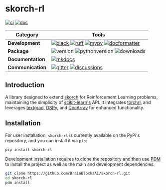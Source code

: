 [black badge]: <https://img.shields.io/badge/%20style-black-000000.svg>
[black]: <https://github.com/psf/black>
[docformatter badge]: <https://img.shields.io/badge/%20formatter-docformatter-fedcba.svg>
[docformatter]: <https://github.com/PyCQA/docformatter>
[ruff badge]: <https://img.shields.io/endpoint?url=https://raw.githubusercontent.com/charliermarsh/ruff/main/assets/badge/v1.json>
[ruff]: <https://github.com/charliermarsh/ruff>
[mypy badge]: <http://www.mypy-lang.org/static/mypy_badge.svg>
[mypy]: <http://mypy-lang.org>
[mkdocs badge]: <https://img.shields.io/badge/docs-mkdocs%20material-blue.svg?style=flat>
[mkdocs]: <https://squidfunk.github.io/mkdocs-material>
[version badge]: <https://img.shields.io/pypi/v/skorch-rl.svg>
[pythonversion badge]: <https://img.shields.io/pypi/pyversions/skorch-rl.svg>
[downloads badge]: <https://img.shields.io/pypi/dd/skorch-rl>
[gitter]: <https://gitter.im/skorch-rl/community>
[gitter badge]: <https://badges.gitter.im/join%20chat.svg>
[discussions]: <https://github.com/BrainBlocksAI/skorch-rl/discussions>
[discussions badge]: <https://img.shields.io/github/discussions/BrainBlocksAI/skorch-rl>
[ci]: <https://github.com/BrainBlocksAI/skorch-rl/actions?query=workflow>
[ci badge]: <https://github.com/BrainBlocksAI/skorch-rl/actions/workflows/ci.yml/badge.svg?branch=main>
[doc]: <https://github.com/BrainBlocksAI/skorch-rl/actions?query=workflow>
[doc badge]: <https://github.com/BrainBlocksAI/skorch-rl/actions/workflows/doc.yml/badge.svg?branch=main>

# skorch-rl

[![ci][ci badge]][ci] [![doc][doc badge]][doc]

| Category          | Tools    |
| ------------------| -------- |
| **Development**   | [![black][black badge]][black] [![ruff][ruff badge]][ruff] [![mypy][mypy badge]][mypy] [![docformatter][docformatter badge]][docformatter] |
| **Package**       | ![version][version badge] ![pythonversion][pythonversion badge] ![downloads][downloads badge] |
| **Documentation** | [![mkdocs][mkdocs badge]][mkdocs]|
| **Communication** | [![gitter][gitter badge]][gitter] [![discussions][discussions badge]][discussions] |

## Introduction

A library designed to extend [skorch](https://skorch.readthedocs.io/) for Reinforcement Learning problems, maintaining the simplicity of [scikit-learn's](https://scikit-learn.org/) API. It integrates [torchrl](https://pytorch.org/rl/stable/index.html), and leverages [textgrad](https://github.com/huggingface/textgrad), [DSPy](https://dspy-docs.vercel.app/), and [DocArray](https://docs.docarray.org/) for enhanced functionality​.

## Installation

For user installation, `skorch-rl` is currently available on the PyPi's repository, and you can
install it via `pip`:

```bash
pip install skorch-rl
```

Development installation requires to clone the repository and then use [PDM](https://github.com/pdm-project/pdm) to install the
project as well as the main and development dependencies:

```bash
git clone https://github.com/BrainBlocksAI/skorch-rl.git
cd skorch-rl
pdm install
```
